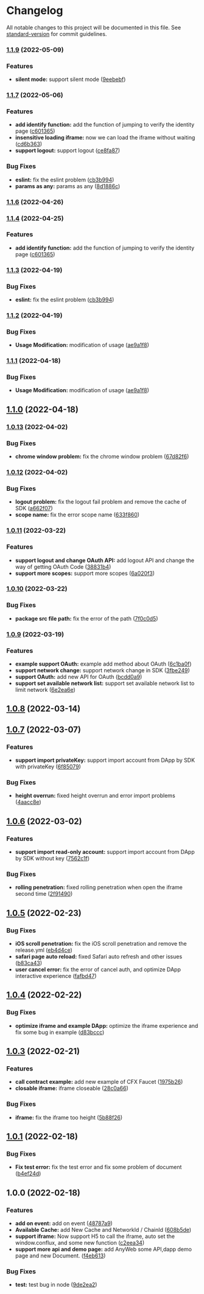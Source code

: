 # Changelog

All notable changes to this project will be documented in this file. See [standard-version](https://github.com/conventional-changelog/standard-version) for commit guidelines.

### [1.1.9](https://github.com/IdeaLightLabs/AnyWeb-JS-SDK/compare/v1.1.7...v1.1.9) (2022-05-09)


### Features

* **silent mode:** support silent mode ([9eebebf](https://github.com/IdeaLightLabs/AnyWeb-JS-SDK/commit/9eebebffca4185ae2bdafd6193c10b95db9d5419))

### [1.1.7](https://github.com/IdeaLightLabs/AnyWeb-JS-SDK/compare/v1.1.2...v1.1.7) (2022-05-06)


### Features

* **add identify function:** add the function of jumping to verify the identity page ([c601365](https://github.com/IdeaLightLabs/AnyWeb-JS-SDK/commit/c601365e486cfaef9767dca0b92dcda3b5103842))
* **insensitive loading iframe:** now we can load the iframe without waiting ([cd6b363](https://github.com/IdeaLightLabs/AnyWeb-JS-SDK/commit/cd6b36387c8f121c30b94447f8b78d61961d573f))
* **support logout:** support logout ([ce8fa87](https://github.com/IdeaLightLabs/AnyWeb-JS-SDK/commit/ce8fa87a0d865b72ee5f8e6ea71d701110a438bc))


### Bug Fixes

* **eslint:** fix the eslint problem ([cb3b994](https://github.com/IdeaLightLabs/AnyWeb-JS-SDK/commit/cb3b99471793bb13214c4b483f5f89f21edcfbf5))
* **params as any:** params as any ([8d1886c](https://github.com/IdeaLightLabs/AnyWeb-JS-SDK/commit/8d1886ce6cbdef6c557eb5963e1cf7660ab1b77d))

### [1.1.6](https://github.com/IdeaLightLabs/AnyWeb-JS-SDK/compare/v1.1.4...v1.1.6) (2022-04-26)

### [1.1.4](https://github.com/IdeaLightLabs/AnyWeb-JS-SDK/compare/v1.1.3...v1.1.4) (2022-04-25)


### Features

* **add identify function:** add the function of jumping to verify the identity page ([c601365](https://github.com/IdeaLightLabs/AnyWeb-JS-SDK/commit/c601365e486cfaef9767dca0b92dcda3b5103842))

### [1.1.3](https://github.com/IdeaLightLabs/AnyWeb-JS-SDK/compare/v1.1.2...v1.1.3) (2022-04-19)


### Bug Fixes

* **eslint:** fix the eslint problem ([cb3b994](https://github.com/IdeaLightLabs/AnyWeb-JS-SDK/commit/cb3b99471793bb13214c4b483f5f89f21edcfbf5))

### [1.1.2](https://github.com/IdeaLightLabs/AnyWeb-JS-SDK/compare/v1.0.13...v1.1.2) (2022-04-19)


### Bug Fixes

* **Usage Modification:** modification of usage ([ae9a1f8](https://github.com/IdeaLightLabs/AnyWeb-JS-SDK/commit/ae9a1f8ee8c826bc274b5910048cd5a2c9eea00a))

### [1.1.1](https://github.com/IdeaLightLabs/AnyWeb-JS-SDK/compare/v1.0.13...v1.1.1) (2022-04-18)


### Bug Fixes

* **Usage Modification:** modification of usage ([ae9a1f8](https://github.com/IdeaLightLabs/AnyWeb-JS-SDK/commit/ae9a1f8ee8c826bc274b5910048cd5a2c9eea00a))

## [1.1.0](https://github.com/IdeaLightLabs/AnyWeb-JS-SDK/compare/v1.0.13...v1.1.0) (2022-04-18)

### [1.0.13](https://github.com/IdeaLightLabs/AnyWeb-JS-SDK/compare/v1.0.12...v1.0.13) (2022-04-02)


### Bug Fixes

* **chrome window problem:** fix the chrome window problem ([67d82f6](https://github.com/IdeaLightLabs/AnyWeb-JS-SDK/commit/67d82f66371615b9a185ec02eb95200eb433c0a9))

### [1.0.12](https://github.com/IdeaLightLabs/AnyWeb-JS-SDK/compare/v1.0.11...v1.0.12) (2022-04-02)


### Bug Fixes

* **logout problem:** fix the logout fail problem and remove the cache of SDK ([a662f07](https://github.com/IdeaLightLabs/AnyWeb-JS-SDK/commit/a662f0735ac45331c7da0151bbf4537fe2921145))
* **scope name:** fix the error scope name ([633f860](https://github.com/IdeaLightLabs/AnyWeb-JS-SDK/commit/633f86043b7c4c843c26af252f5939367fd4642b))

### [1.0.11](https://github.com/IdeaLightLabs/AnyWeb-JS-SDK/compare/v1.0.10...v1.0.11) (2022-03-22)


### Features

* **support logout and change OAuth API:** add logout API and change the way of getting OAuth Code ([38831b4](https://github.com/IdeaLightLabs/AnyWeb-JS-SDK/commit/38831b4dbed1196297589a9adeb9271ef610bf80))
* **support more scopes:** support more scopes ([6a020f3](https://github.com/IdeaLightLabs/AnyWeb-JS-SDK/commit/6a020f31f9bb95bf57a918bc857be786b4d1bc38))

### [1.0.10](https://github.com/IdeaLightLabs/AnyWeb-JS-SDK/compare/v1.0.9...v1.0.10) (2022-03-22)


### Bug Fixes

* **package src file path:** fix the error of the path ([7f0c0d5](https://github.com/IdeaLightLabs/AnyWeb-JS-SDK/commit/7f0c0d5c46f839227a2db5b76b138fe12bab2dc2))

### [1.0.9](https://github.com/IdeaLightLabs/AnyWeb-JS-SDK/compare/v1.0.8...v1.0.9) (2022-03-19)


### Features

* **example support OAuth:** example add method about OAuth ([6c1ba0f](https://github.com/IdeaLightLabs/AnyWeb-JS-SDK/commit/6c1ba0f09abff76ad94e9b13726ff117adc52a82))
* **support network change:** support network change in SDK ([3fbe249](https://github.com/IdeaLightLabs/AnyWeb-JS-SDK/commit/3fbe249829abc3673f258a4978db5878ece6d35c))
* **support OAuth:** add new API for OAuth ([bcdd0a9](https://github.com/IdeaLightLabs/AnyWeb-JS-SDK/commit/bcdd0a9add7d87f98d8bb5f764be08234ad3a29a))
* **support set available network list:** support set available network list to limit network ([6e2ea6e](https://github.com/IdeaLightLabs/AnyWeb-JS-SDK/commit/6e2ea6e84527b7c5414e3c29dec641ee2cff274e))

## [1.0.8](https://github.com/IdeaLightLabs/AnyWeb-JS-SDK/compare/v1.0.7...v1.0.8) (2022-03-14)

## [1.0.7](https://github.com/IdeaLightLabs/AnyWeb-JS-SDK/compare/v1.0.6...v1.0.7) (2022-03-07)


### Features

* **support import privateKey:** support import account from DApp by SDK with privateKey ([6f85079](https://github.com/IdeaLightLabs/AnyWeb-JS-SDK/commit/6f85079a1597d669d2cecc89889be5f69e4e7d1c))


### Bug Fixes

* **height overrun:**  fixed height overrun and error import problems ([4aacc8e](https://github.com/IdeaLightLabs/AnyWeb-JS-SDK/commit/4aacc8ee7be7f02d29345ee7a97ac48ff83dbdd8))

## [1.0.6](https://github.com/IdeaLightLabs/AnyWeb-JS-SDK/compare/v1.0.5...v1.0.6) (2022-03-02)


### Features

* **support import read-only account:** support import account from DApp by SDK without key ([7562c1f](https://github.com/IdeaLightLabs/AnyWeb-JS-SDK/commit/7562c1f03a7494022acc419389713de0ae93a710))


### Bug Fixes

* **rolling penetration:** fixed rolling penetration when open the iframe second time ([2f91490](https://github.com/IdeaLightLabs/AnyWeb-JS-SDK/commit/2f91490306420238ae006d7f1393b850f06ccc8a))

## [1.0.5](https://github.com/IdeaLightLabs/AnyWeb-JS-SDK/compare/v1.0.4...v1.0.5) (2022-02-23)


### Bug Fixes

* **iOS scroll penetration:** fix the iOS scroll penetration and remove the release.yml ([eb4d4ce](https://github.com/IdeaLightLabs/AnyWeb-JS-SDK/commit/eb4d4ce538543df97fd8064b1b2043688091ffb9))
* **safari page auto reload:** fixed Safari auto refresh and other issues ([b83ca43](https://github.com/IdeaLightLabs/AnyWeb-JS-SDK/commit/b83ca4351684edaac8d13ca79afab6455b4a1ca5))
* **user cancel error:** fix the error of cancel auth, and optimize DApp interactive experience ([fafbd47](https://github.com/IdeaLightLabs/AnyWeb-JS-SDK/commit/fafbd47e8c8ea8e4463f7149abfe627fb8127c21))

## [1.0.4](https://github.com/IdeaLightLabs/AnyWeb-JS-SDK/compare/v1.0.3...v1.0.4) (2022-02-22)


### Bug Fixes

* **optimize iframe and example DApp:** optimize the iframe experience and fix some bug in example ([d83bccc](https://github.com/IdeaLightLabs/AnyWeb-JS-SDK/commit/d83bcccdf556f492ee397a6eb7fa2c1d1c0c5b57))

## [1.0.3](https://github.com/IdeaLightLabs/AnyWeb-JS-SDK/compare/v1.0.2...v1.0.3) (2022-02-21)

### Features

* **call contract example:** add new example of CFX Faucet ([1975b26](https://github.com/IdeaLightLabs/AnyWeb-JS-SDK/commit/1975b26ed9841e6f55a9946d038c35bac7c0fa3d))
* **closable iframe:** iframe closeable ([28c0a66](https://github.com/IdeaLightLabs/AnyWeb-JS-SDK/commit/28c0a6696a7e056e6b6e15a9e69fb413bf62c69e))


### Bug Fixes

* **iframe:** fix the iframe too height ([5b88f26](https://github.com/IdeaLightLabs/AnyWeb-JS-SDK/commit/5b88f26b228c5d6f9d87f8a8847ca74481e3afd4))

## [1.0.1](https://github.com/IdeaLightLabs/AnyWeb-JS-SDK/compare/v1.0.0...v1.0.1) (2022-02-18)


### Bug Fixes

* **Fix test error:** fix the test error and fix some problem of document ([b4ef24d](https://github.com/IdeaLightLabs/AnyWeb-JS-SDK/commit/b4ef24dcb052c719692ca0578cd136a350621060))

## 1.0.0 (2022-02-18)


### Features

* **add on event:** add on event ([48787a9](https://github.com/AnyWeb/anyweb-js-sdk/commit/48787a956559bb430f07c5330400464649b17205))
* **Available Cache:** add New Cache and NetworkId / ChainId ([608b5de](https://github.com/AnyWeb/anyweb-js-sdk/commit/608b5deff642b7f9c0f57ab147cf71fd02508e69))
* **support iframe:** Now support H5 to call the iframe, auto set the window.conflux, and some new function ([c2eea34](https://github.com/AnyWeb/anyweb-js-sdk/commit/c2eea346bdea9d7f189478eb00cdc7f58ce03319))
* **support more api and demo page:** add AnyWeb some API,dapp demo page and new Document. ([f4eb613](https://github.com/AnyWeb/anyweb-js-sdk/commit/f4eb61319aa0e3280c9aaedd9e14068a5dd80700))


### Bug Fixes

* **test:** test bug in node ([9de2ea2](https://github.com/AnyWeb/anyweb-js-sdk/commit/9de2ea283946a4edb48f874c9c91531f8a97e7c6))
